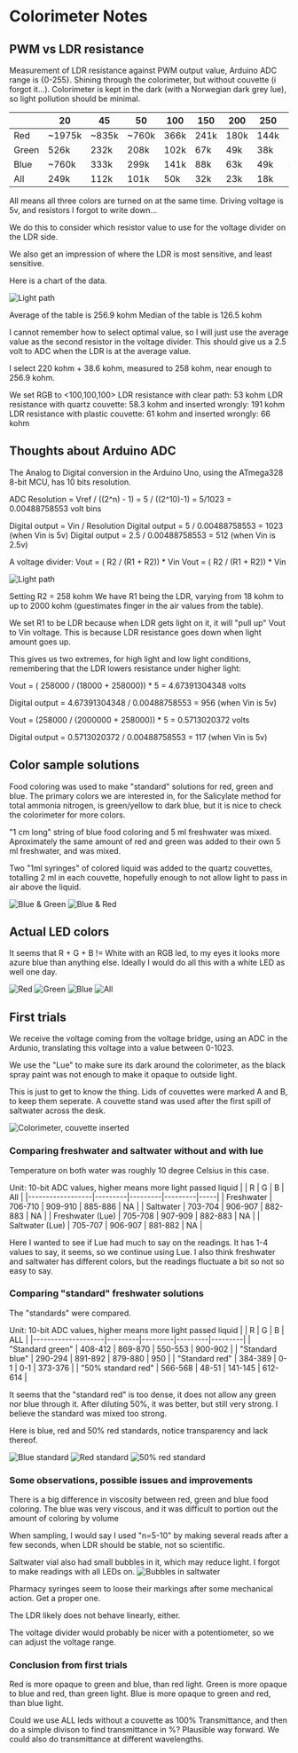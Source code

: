 # Colorimeter Notes


## PWM vs LDR resistance

Measurement of LDR resistance against PWM output value, Arduino ADC range is {0-255}. Shining through the colorimeter, but without couvette (i forgot it...).
Colorimeter is kept in the dark (with a Norwegian dark grey lue), so light pollution should be minimal.

|       	| 20     	| 45    	| 50    	| 100  	| 150  	| 200  	| 250  	| 255  	|
|-------	|--------	|-------	|-------	|------	|------	|------	|------	|------	|
| Red   	| ~1975k 	| ~835k 	| ~760k 	| 366k 	| 241k 	| 180k 	| 144k 	| 142k 	|
| Green 	| 526k   	| 232k  	| 208k  	| 102k 	| 67k  	| 49k  	| 38k  	| 38k  	|
| Blue  	| ~760k  	| 333k  	| 299k  	| 141k 	| 88k  	| 63k  	| 49k  	| 48k  	|
| All   	| 249k   	| 112k  	| 101k  	| 50k  	| 32k  	| 23k  	| 18k  	| 18k  	|

All means all three colors are turned on at the same time. Driving voltage is 5v, and resistors I forgot to write down...

We do this to consider which resistor value to use for the voltage divider on the LDR side.

We also get an impression of where the LDR is most sensitive, and least sensitive.

Here is a chart of the data.

![Light path](img/notes_ldr_pwm_chart.png?raw=true "LDR vs PWM duty chart")

Average of the table is 256.9 kohm
Median of the table is 126.5 kohm

I cannot remember how to select optimal value, so I will just use the average value as the second resistor in the voltage divider. This should give us a 2.5 volt to ADC when the LDR is at the average value.

I select 220 kohm + 38.6 kohm, measured to 258 kohm, near enough to 256.9 kohm.

We set RGB to <100,100,100>
LDR resistance with clear path: 53 kohm
LDR resistance with quartz couvette: 58.3 kohm and inserted wrongly: 191 kohm
LDR resistance with plastic couvette: 61 kohm and inserted wrongly: 66 kohm

## Thoughts about Arduino ADC
The Analog to Digital conversion in the Arduino Uno, using the ATmega328 8-bit MCU, has 10 bits resolution.

ADC Resolution = Vref / ((2^n) - 1) = 5 / ((2^10)-1) = 5/1023 = 0.00488758553 volt bins

Digital output = Vin / Resolution
Digital output = 5 / 0.00488758553 = 1023 (when Vin is 5v)
Digital output = 2.5 / 0.00488758553 = 512 (when Vin is 2.5v)

A voltage divider:
Vout = ( R2 / (R1 + R2)) * Vin
Vout = ( R2 / (R1 + R2)) * Vin

![Light path](img/notes_res_div.png?raw=true "Resistive divider")

Setting R2 = 258 kohm
We have R1 being the LDR, varying from 18 kohm to up to 2000 kohm (guestimates finger in the air values from the table).

We set R1 to be LDR because when LDR gets light on it, it will "pull up" Vout to Vin voltage. This is because LDR resistance goes down when light amount goes up.

This gives us two extremes, for high light and low light conditions, remembering that the LDR lowers resistance under higher light:

Vout = ( 258000 / (18000 + 258000)) * 5 = 4.67391304348 volts

Digital output = 4.67391304348 / 0.00488758553 = 956 (when Vin is 5v)


Vout = (258000 / (2000000 + 258000)) * 5 = 0.5713020372 volts

Digital output = 0.5713020372 / 0.00488758553 = 117 (when Vin is 5v)


## Color sample solutions
Food coloring was used to make "standard" solutions for red, green and blue. The primary colors we are interested in, for the Salicylate method for total ammonia nitrogen, is green/yellow to dark blue, but it is nice to check the colorimeter for more colors.

"1 cm long" string of blue food coloring and 5 ml freshwater was mixed.
Aproximately the same amount of red and green was added to their own 5 ml freshwater, and was mixed.

Two "1ml syringes" of colored liquid was added to the quartz couvettes, totalling 2 ml in each couvette, hopefully enough to not allow light to pass in air above the liquid.

![Blue & Green](img/notes_blue_green_standards.jpeg?raw=true "Blue & Green Standard")
![Blue & Red](img/notes_blue_red_standards.jpeg?raw=true "Blue & Red Standard")

## Actual LED colors
It seems that R + G + B != White with an RGB led, to my eyes it looks more azure blue than anything else.
Ideally I would do all this with a white LED as well one day.

![Red](img/notes_red_led.jpeg?raw=true "Red led")
![Green](img/notes_green_led.jpeg?raw=true "Green led")
![Blue](img/notes_blue_led.jpeg?raw=true "Blue led")
![All](img/notes_all_leds.jpeg?raw=true "All leds")

## First trials
We receive the voltage coming from the voltage bridge, using an ADC in the Ardunio, translating this voltage into a value between 0-1023.

We use the "Lue" to make sure its dark around the colorimeter, as the black spray paint was not enough to make it opaque to outside light.

This is just to get to know the thing. Lids of couvettes were marked A and B, to keep them seperate. A couvette stand was used after the first spill of saltwater across the desk.

![Colorimeter, couvette inserted](img/notes_colorimeter_couvette_inserted_nolid.jpeg?raw=true "Colorimeter, couvette inserted")

### Comparing freshwater and saltwater without and with lue
Temperature on both water was roughly 10 degree Celsius in this case.

Unit: 10-bit ADC values, higher means more light passed liquid
|                  | R       | G       | B       | All |
|------------------|---------|---------|---------|-----|
| Freshwater       | 706-710 | 909-910 | 885-886 | NA  |
| Saltwater        | 703-704 | 906-907 | 882-883 | NA  |
| Freshwater (Lue) | 705-708 | 907-909 | 882-883 | NA  |
| Saltwater (Lue)  | 705-707 | 906-907 | 881-882 | NA  |

Here I wanted to see if Lue had much to say on the readings. It has 1-4 values to say, it seems, so we continue using Lue.
I also think freshwater and saltwater has different colors, but the readings fluctuate a bit so not so easy to say.

### Comparing "standard" freshwater solutions
The "standards" were compared.

Unit: 10-bit ADC values, higher means more light passed liquid
|                    | R       | G       | B       | ALL     |
|--------------------|---------|---------|---------|---------|
| "Standard green"   | 408-412 | 869-870 | 550-553 | 900-902 |
| "Standard blue"    | 290-294 | 891-892 | 879-880 | 950     |
| "Standard red"     | 384-389 | 0-1     | 0-1     | 373-376 |
| "50% standard red" | 566-568 | 48-51   | 141-145 | 612-614 |

It seems that the "standard red" is too dense, it does not allow any green nor blue through it. After diluting 50%, it was better, but still very strong. I believe the standard was mixed too strong.

Here is blue, red and 50% red standards, notice transparency and lack thereof.

![Blue standard](img/notes_blue_standard.jpeg?raw=true "Blue standard")
![Red standard](img/notes_full_red.jpeg?raw=true "Red standard")
![50% red standard](img/notes_50p_red.jpeg?raw=true "50% red standard")

### Some observations, possible issues and improvements
There is a big difference in viscosity between red, green and blue food coloring. The blue was very viscous, and it was difficult to portion out the amount of coloring by volume

When sampling, I would say I used "n=5-10" by making several reads after a few seconds, when LDR should be stable, not so scientific.

Saltwater vial also had small bubbles in it, which may reduce light. I forgot to make readings with all LEDs on.
![Bubbles in saltwater](img/notes_swbubbles.jpeg?raw=true "Bubbles in saltwater")

Pharmacy syringes seem to loose their markings after some mechanical action. Get a proper one.

The LDR likely does not behave linearly, either.

The voltage divider would probably be nicer with a potentiometer, so we can adjust the voltage range.

### Conclusion from first trials
Red is more opaque to green and blue, than red light.
Green is more opaque to blue and red, than green light.
Blue is more opaque to green and red, than blue light.

Could we use ALL leds without a couvette as 100% Transmittance, and then do a simple divison to find transmittance in %? Plausible way forward.
We could also do transmittance at different wavelengths.